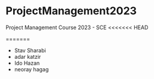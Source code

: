 # ProjectManagement2023
Project Management Course 2023 - SCE
<<<<<<< HEAD

=======

- Stav Sharabi
- adar katzir
- Ido Hazan
- neoray hagag